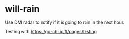 # will-rain
Use DMI radar to notify if it is going to rain in the next hour.

Testing with
https://go-chi.io/#/pages/testing